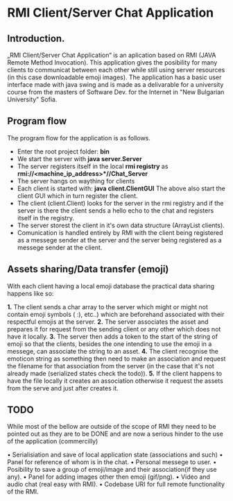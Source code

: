 # RMI Client/Server Chat Application

## Introduction.

„RMI Client/Server Chat Application“ is an aplication based on RMI (JAVA Remote Method Invocation). This application gives the posibility for many clients to communicat between each other while still using server resources (in this case downloadable emoji images). The application has a basic user interface made with java swing and is made as a delivarable for a university course from the masters of Software Dev. for the Internet in "New Bulgarian University" Sofia.

## Program flow

The program flow for the application is as follows.

* Enter the root project folder: **bin**
* We start the server with **java server.Server**
* The server registers itself in the local **rmi registry** as **rmi://<machine_ip_address>*//Chat_Server**
* The server hangs on waything for clients
* Each client is started with: **java client.ClientGUI**
The above also start the client GUI which in turn register the client.
* The client (client.Client) looks for the server in the rmi registry and if the server is there the client sends a hello echo to the chat and registers itself in the registry.
* The server storest the client in it's own data structure (ArrayList<UserPOJO> clients). 
* Comunication is handled entirely by RMI with the client being registered as a messege sender at the server and the server being registered as a messege sender at the client.

## Assets sharing/Data transfer (emoji)

With each client having a local emoji database the practical data sharing happens like so:

**1.** The client sends a char array to the server which might or might not contain emoji symbols ( :), etc..) which are beforehand associated with their respectful emojis at the server. 
**2.** The server associates the asset and prepares it for request from the sending client or any other which does not have it locally.
**3.** The server then adds a token to the start of the string of emoji so that the clients, besides the one intending to use the emoji in a messege, can associate the string to an asset.
**4.** The client recognise the emoticon string as something then need to make an association and request the filename for that association from the server (in the case that it's not already made (serialized states check the todo)).
**5.** If the client happens to have the file locally it creates an association otherwise it request the assets from the serve and just after creates it.

## TODO
While most of the bellow are outside of the scope of RMI they need to be pointed out as they are to be DONE and are now a serious hinder to the use of the application (commercilly)

•	Serialisiation and save of local application state (associations and such)
•	Panel for reference of whom is in the chat.
•	Personal messege to user. 
•	Posibility to save a group of emoji/image and their association(if they use any).
•	Panel for adding images other then emoji (gif/png).
•	Video and audio chat (real easy with RMI).
•	Codebase URI for full remote functionality of the RMI.

